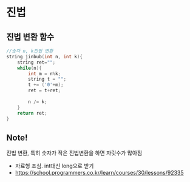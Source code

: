 # 진법 
## 진법 변환 함수
```c++
//숫자 n, k진법 변환
string jinbub(int n, int k){
    string ret="";
    while(n){
        int m = n%k;
        string t = "";
        t += ('0'+m);
        ret = t+ret;
        
        n /= k;
    }
    return ret;
}
```
## Note!
진법 변환, 특히 숫자가 작은 진법변환을 하면 자릿수가 많아짐
- 자료형 조심. int대신 long으로 받기
- https://school.programmers.co.kr/learn/courses/30/lessons/92335
    




